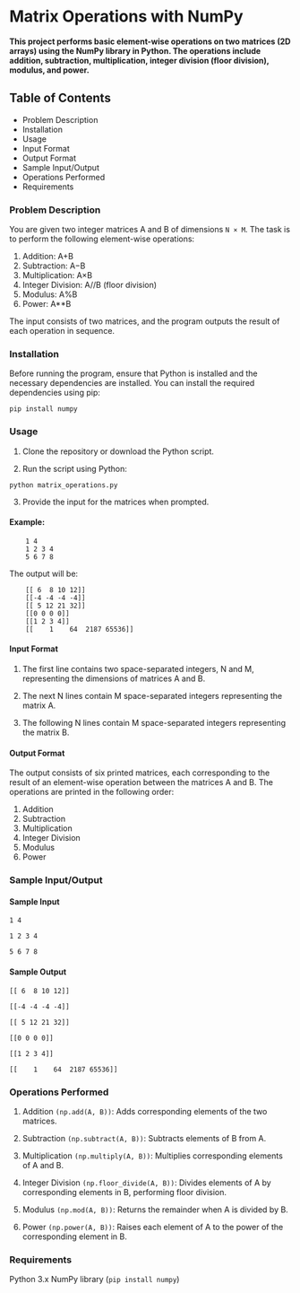 # Matrix Operations with NumPy

**This project performs basic element-wise operations on two matrices (2D arrays) using the NumPy library in Python. The operations include addition, subtraction, multiplication, integer division (floor division), modulus, and power.**

## Table of Contents

- Problem Description
- Installation
- Usage
- Input Format
- Output Format
- Sample Input/Output
- Operations Performed
- Requirements


### Problem Description

You are given two integer matrices A and B of dimensions `N × M`. The task is to perform the following element-wise operations:

1. Addition: A+B
2. Subtraction: A−B
3. Multiplication: A×B
4. Integer Division: A//B (floor division)
5. Modulus: A%B
6. Power: A**B
 
The input consists of two matrices, and the program outputs the result of each operation in sequence.

### Installation

Before running the program, ensure that Python is installed and the necessary dependencies are installed. You can install the required dependencies using pip:

`pip install numpy`

### Usage

1. Clone the repository or download the Python script.

2. Run the script using Python:

`python matrix_operations.py`

3. Provide the input for the matrices when prompted.

#### Example:

````
    1 4
    1 2 3 4
    5 6 7 8
````    
The output will be:

````
    [[ 6  8 10 12]]
    [[-4 -4 -4 -4]]
    [[ 5 12 21 32]]
    [[0 0 0 0]]
    [[1 2 3 4]]
    [[    1    64  2187 65536]]
````

#### Input Format

1. The first line contains two space-separated integers, N and M, representing the dimensions of matrices A and B.

2. The next N lines contain M space-separated integers representing the matrix A.

3. The following N lines contain M space-separated integers representing the matrix B.

#### Output Format

The output consists of six printed matrices, each corresponding to the result of an element-wise operation between the matrices A and B.
The operations are printed in the following order:

1. Addition
2. Subtraction
3. Multiplication
4. Integer Division
5. Modulus
6. Power


### Sample Input/Output

#### Sample Input

`1 4`

`1 2 3 4`

`5 6 7 8`

#### Sample Output

`[[ 6  8 10 12]]`

`[[-4 -4 -4 -4]]`

`[[ 5 12 21 32]]`

`[[0 0 0 0]]`

`[[1 2 3 4]]`

`[[    1    64  2187 65536]]`

### Operations Performed

1. Addition `(np.add(A, B))`: Adds corresponding elements of the two matrices.

2. Subtraction `(np.subtract(A, B))`: Subtracts elements of B from A.

3. Multiplication `(np.multiply(A, B))`: Multiplies corresponding elements of A and B.

4. Integer Division `(np.floor_divide(A, B))`: Divides elements of A by corresponding elements in B, performing floor division.

5. Modulus `(np.mod(A, B))`: Returns the remainder when A is divided by B.

6. Power `(np.power(A, B))`: Raises each element of 
A to the power of the corresponding element in B.

### Requirements

Python 3.x
NumPy library (`pip install numpy`)
